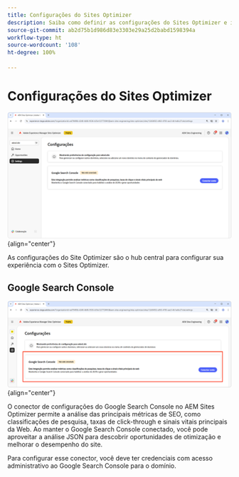 ```yaml
---
title: Configurações do Sites Optimizer
description: Saiba como definir as configurações do Sites Optimizer e integrar a outras ferramentas.
source-git-commit: ab2d75b1d986d83e3303e29a25d2babd1598394a
workflow-type: ht
source-wordcount: '108'
ht-degree: 100%

---
```



# Configurações do Sites Optimizer

![Configurações do Sites Optimizer](./assets/settings/hero.png){align="center"}

As configurações do Site Optimizer são o hub central para configurar sua experiência com o Sites Optimizer.

## Google Search Console

![Configurações do Site Optimizer para o Console de pesquisa do Google](./assets/settings/google-search-console.png){align="center"}

O conector de configurações do Google Search Console no AEM Sites Optimizer permite a análise das principais métricas de SEO, como classificações de pesquisa, taxas de click-through e sinais vitais principais da Web. Ao manter o Google Search Console conectado, você pode aproveitar a análise JSON para descobrir oportunidades de otimização e melhorar o desempenho do site.

Para configurar esse conector, você deve ter credenciais com acesso administrativo ao Google Search Console para o domínio.
